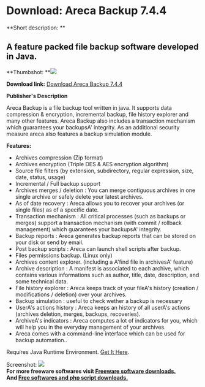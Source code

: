 # Download: Areca Backup 7.4.4

**Short description: **

## A feature packed file backup software developed in Java.

  
**Thumbshot: **![](http://www.freewarefiles.com/screenshot/arecabackup_md.gif)   
  
**Download link:** [Download Areca Backup 7.4.4](http://freesoftwares.boysofts.com/Areca-Backup_program_27533.html)  
  

**Publisher's Description**  
  

Areca Backup is a file backup tool written in java. It supports data
compression & encryption, incremental backup, file history explorer and many
other features. Areca Backup also includes a transaction mechanism which
guarantees your backupsA' integrity. As an additional security measure areca
also features a backup simulation module.

**Features:**

  * Archives compression (Zip format) 
  * Archives encryption (Triple DES & AES encryption algorithm) 
  * Source file filters (by extension, subdirectory, regular expression, size, date, status, usage) 
  * Incremental / Full backup support 
  * Archives merges / deletion : You can merge contiguous archives in one single archive or safely delete your latest archives. 
  * As of date recovery : Areca allows you to recover your archives (or single files) as of a specific date. 
  * Transaction mechanism : All critical processes (such as backups or merges) support a transaction mechanism (with commit / rollback management) which guarantees your backupsA' integrity. 
  * Backup reports : Areca generates backup reports that can be stored on your disk or send by email. 
  * Post backup scripts : Areca can launch shell scripts after backup. 
  * Files permissions backup. (Linux only) 
  * Archives content explorer. (including a A'find file in archivesA' feature) 
  * Archive description : A manifest is associated to each archive, which contains various informations such as author, title, date, description, and some technical data. 
  * File history explorer : Areca keeps track of your fileA's history (creation / modifications / deletion) over your archives. 
  * Backup simulation : useful to check wether a backup is necessary 
  * UserA's actions history : Areca keeps an history of all userA's actions (archives deletion, merges, backups, recoveries). 
  * ArchiveA's indicators : Areca computes a lot of indicators for you, which will help you in the everyday management of your archives. 
  * Areca comes with a command-line interface which can be used for backup automation.. 

Requires Java Runtime Environment. [Get It
Here](http://www.java.com/en/download/manual.jsp).

  
  
Screenshot: ![](http://www.freewarefiles.com/screenshot/arecabackup.gif)  
**For more freeware softwares visit [Freeware software downloads.](http://freesoftwares.boysofts.com/)**   
**And [Free softwares and php script downloads.](http://www.boysofts.com/)**

